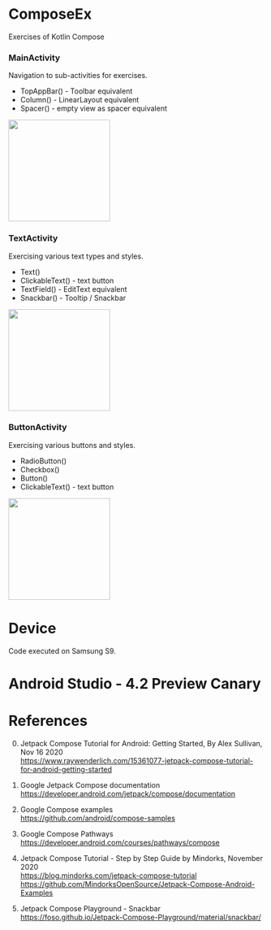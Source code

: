 # ComposeEx
Exercises of Kotlin Compose

### MainActivity
Navigation to sub-activities for exercises.
- TopAppBar() - Toolbar equivalent 
- Column() - LinearLayout equivalent 
- Spacer() - empty view as spacer equivalent 
<img width="200" src="https://user-images.githubusercontent.com/1282659/115166106-0461c200-a077-11eb-98db-90844569a488.png">

### TextActivity
Exercising various text types and styles. 
- Text() 
- ClickableText() - text button 
- TextField() - EditText equivalent 
- Snackbar() - Tooltip / Snackbar
<img width="200" src="https://user-images.githubusercontent.com/1282659/115166898-02016700-a07b-11eb-9133-7bcea1f346ef.png">

### ButtonActivity
Exercising various buttons and styles.
- RadioButton()
- Checkbox()
- Button() 
- ClickableText() - text button 
<img width="200" src="https://user-images.githubusercontent.com/1282659/115168225-c3ba7680-a07f-11eb-93fc-e1122f8420d3.png">

# Device
Code executed on Samsung S9.

# Android Studio - 4.2 Preview Canary

# References

0. Jetpack Compose Tutorial for Android: Getting Started, By Alex Sullivan, Nov 16 2020 \
https://www.raywenderlich.com/15361077-jetpack-compose-tutorial-for-android-getting-started

1. Google Jetpack Compose documentation \
https://developer.android.com/jetpack/compose/documentation

2. Google Compose examples \
https://github.com/android/compose-samples

3. Google Compose Pathways \
https://developer.android.com/courses/pathways/compose

4. Jetpack Compose Tutorial - Step by Step Guide by Mindorks, November 2020 \
https://blog.mindorks.com/jetpack-compose-tutorial \
https://github.com/MindorksOpenSource/Jetpack-Compose-Android-Examples

5. Jetpack Compose Playground - Snackbar \
https://foso.github.io/Jetpack-Compose-Playground/material/snackbar/
